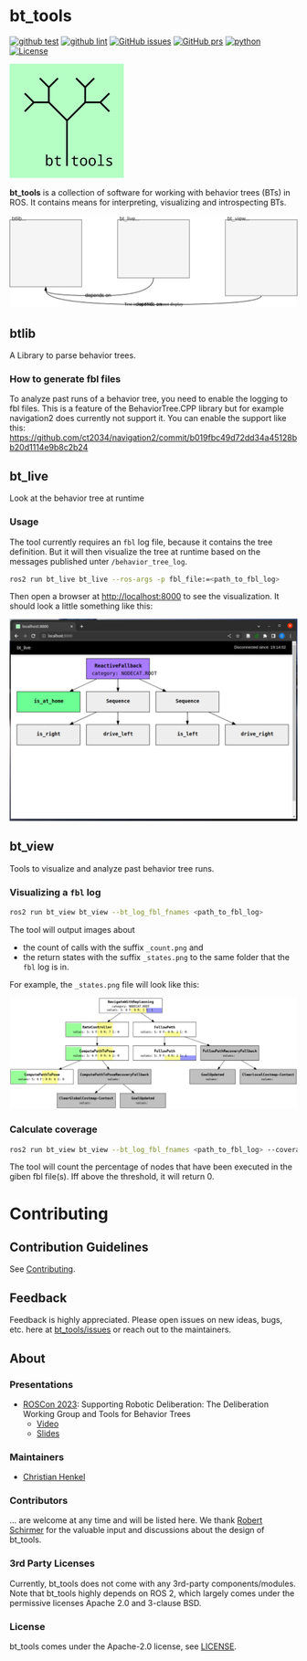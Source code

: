 # bt_tools

[![github test](https://img.shields.io/github/actions/workflow/status/boschresearch/bt_tools/industrial_ci.yml?label=test&style=flat-square)](https://github.com/boschresearch/bt_tools/actions/workflows/industrial_ci.yml)
[![github lint](https://img.shields.io/github/actions/workflow/status/boschresearch/bt_tools/lint.yaml?label=lint&style=flat-square)](https://github.com/boschresearch/bt_tools/actions/workflows/lint.yaml)
[![GitHub issues](https://img.shields.io/github/issues/boschresearch/bt_tools.svg?style=flat-square)](https://github.com/boschresearch/bt_tools/issues)
[![GitHub prs](https://img.shields.io/github/issues-pr/boschresearch/bt_tools.svg?style=flat-square)](https://github.com/boschresearch/bt_tools/pulls)
[![python](https://img.shields.io/github/languages/top/boschresearch/bt_tools.svg?style=flat-square)](https://github.com/boschresearch/bt_tools/search?l=python)
[![License](https://img.shields.io/badge/license-Apache%202-blue.svg?style=flat-square)](https://github.com/boschresearch/bt_tools/blob/main/LICENSE)

<img src="bt_tools_common/doc/logo.png" alt="bt_tools logo" width="200"/>

__bt_tools__ is a collection of software for working with behavior trees (BTs) in ROS. It contains means for interpreting, visualizing and introspecting BTs.

![bt_tools](bt_tools_common/doc/overview.drawio.svg)

## btlib

A Library to parse behavior trees.

### How to generate fbl files

To analyze past runs of a behavior tree, you need to enable the logging to fbl files. This is a feature of the BehaviorTree.CPP library but for example navigation2 does currently not support it.
You can enable the support like this: <https://github.com/ct2034/navigation2/commit/b019fbc49d72dd34a45128bb20d1114e9b8c2b24>

## bt_live

Look at the behavior tree at runtime

### Usage

The tool currently requires an `fbl` log file, because it contains the tree definition.
But it will then visualize the tree at runtime based on the messages published unter `/behavior_tree_log`.

```bash
ros2 run bt_live bt_live --ros-args -p fbl_file:=<path_to_fbl_log>
```

Then open a browser at <http://localhost:8000> to see the visualization.
It should look a little something like this:

<img src="bt_live/doc/bt_live_browser.png" width="600" />

## bt_view

Tools to visualize and analyze past behavior tree runs.

### Visualizing a `fbl` log

```bash
ros2 run bt_view bt_view --bt_log_fbl_fnames <path_to_fbl_log>
```

The tool will output images about

- the count of calls with the suffix `_count.png` and
- the return states with the suffix `_states.png`
to the same folder that the `fbl` log is in.

For example, the `_states.png` file will look like this:

<img src="bt_view/test/_test_data/reference/bt_trace_other_fbl_log_states.png" width="600" />

### Calculate coverage

```bash
ros2 run bt_view bt_view --bt_log_fbl_fnames <path_to_fbl_log> --coverage-threshold <threshold>
```

The tool will count the percentage of nodes that have been executed in the giben fbl file(s). Iff above the threshold, it will return 0.

# Contributing

## Contribution Guidelines

See [Contributing](./CONTRIBUTING.md).

## Feedback

Feedback is highly appreciated. Please open issues on new ideas, bugs, etc. here at [bt_tools/issues](https://github.com/boschresearch/bt_tools/issues) or reach out to the maintainers.

## About

### Presentations

- [ROSCon 2023](https://roscon.ros.org/2023/): Supporting Robotic Deliberation: The Deliberation Working Group and Tools for Behavior Trees
    - [Video](https://vimeo.com/879001877/4978646728)
    - [Slides](https://roscon.ros.org/talks/Supporting_Robotic_Deliberation_The_Deliberation_Working_Group_and_Tools_for_Behavior_Trees.pdf)

### Maintainers

- [Christian Henkel](https://github.com/ct2034)

### Contributors

... are welcome at any time and will be listed here. We thank [Robert Schirmer](https://www.linkedin.com/in/robertschirmer/) for the valuable input and discussions about the design of bt_tools.

### 3rd Party Licenses

Currently, bt_tools does not come with any 3rd-party components/modules. Note that bt_tools highly depends on ROS 2, which largely comes under the permissive licenses Apache 2.0 and 3-clause BSD.

### License

bt_tools comes under the Apache-2.0 license, see [LICENSE](./LICENSE).
